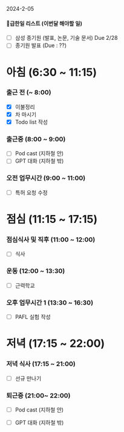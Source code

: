 2024-2-05

#### 급한일 리스트 (이번달 해야할 일)
- [ ] 삼성 종기원 (발표, 논문, 기술 문서) Due 2/28
- [ ] 종기원 발표 (Due : ??)

# 아침 (6:30 ~ 11:15)

### 출근 전 (~ 8:00)
- [x] 이불정리 
- [x] 차 마시기 
- [x] Todo list 작성 

### 출근중 (8:00 ~ 9:00)
- [ ] Pod cast (지하철 안)
- [ ] GPT 대화 (지하철 밖)

### 오전 업무시간 (9:00 ~ 11:00)
- [ ] 특허 요청 수정

# 점심 (11:15 ~ 17:15)

### 점심식사 및 직후 (11:00 ~ 12:00)
- [ ] 식사

### 운동 (12:00 ~ 13:30)
- [ ] 근력학교 

### 오후 업무시간 1 (13:30 ~ 16:30)
- [ ] PAFL 실험 작성

# 저녁 (17:15 ~ 22:00)

### 저녁 식사 (17:15 ~ 21:00)
- [ ] 선규 만나기

### 퇴근중 (21:00~ 22:00)
- [ ] Pod cast (지하철 안)
- [ ] GPT 대화 (지하철 밖)

